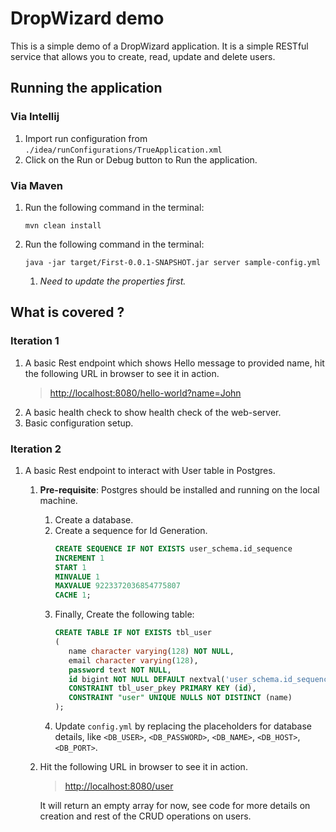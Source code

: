 # DropWizard demo

This is a simple demo of a DropWizard application. It is a simple RESTful service that allows you to create, read,
update and delete users.

## Running the application

### Via **Intellij**

1. Import run configuration from `./idea/runConfigurations/TrueApplication.xml`
2. Click on the Run or Debug button to Run the application.

### Via **Maven**

1. Run the following command in the terminal:
    ```shell
    mvn clean install
    ```
2. Run the following command in the terminal:
    ```shell
    java -jar target/First-0.0.1-SNAPSHOT.jar server sample-config.yml
    ```
    1. _Need to update the properties first._

## What is covered ?

### Iteration 1

1. A basic Rest endpoint which shows Hello message to provided name, hit the following URL in browser to see it in
   action.
   > [http://localhost:8080/hello-world?name=John](http://localhost:8080/hello?name=John)
2. A basic health check to show health check of the web-server.
3. Basic configuration setup.

### Iteration 2

1. A basic Rest endpoint to interact with User table in Postgres.
    1. **Pre-requisite**: Postgres should be installed and running on the local machine.
       1. Create a database.
       2. Create a sequence for Id Generation.
          ```sql
          CREATE SEQUENCE IF NOT EXISTS user_schema.id_sequence
          INCREMENT 1
          START 1
          MINVALUE 1
          MAXVALUE 9223372036854775807
          CACHE 1;
          ```
       3. Finally, Create the following table:
          ```sql
          CREATE TABLE IF NOT EXISTS tbl_user
          (
             name character varying(128) NOT NULL,
             email character varying(128),
             password text NOT NULL,
             id bigint NOT NULL DEFAULT nextval('user_schema.id_sequence'::regclass),
             CONSTRAINT tbl_user_pkey PRIMARY KEY (id),
             CONSTRAINT "user" UNIQUE NULLS NOT DISTINCT (name)
          );
          ```
       4. Update `config.yml` by replacing the placeholders for database details,
          like `<DB_USER>`, `<DB_PASSWORD>`, `<DB_NAME>`,
          `<DB_HOST>`, `<DB_PORT>`.
    2. Hit the following URL in browser to see it in action.
       > [http://localhost:8080/user](http://localhost:8080/user)

       It will return an empty array for now, see code for more details on creation and rest of the CRUD operations on
       users.